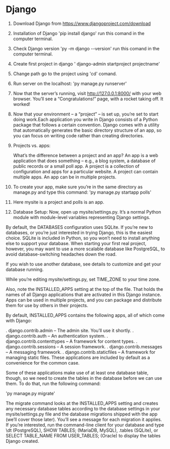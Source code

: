 # Django
1. Download Django from https://www.djangoproject.com/download
2. Installation of Django  'pip install django' run this comand in the computer terminal.
3. Check Django version 'py -m django --version' run this comand in the computer terminal.
4. Create first project in django  ' django-admin startproject projectname'
5. Change path go to the project using 'cd' comand.
6. Run server on the localhost: 'py manage.py runserver'
7. Now that the server’s running, visit http://127.0.0.1:8000/ with your web browser. You’ll see a “Congratulations!” page, with a rocket taking off. It worked!
8. Now that your environment – a “project” – is set up, you’re set to start doing work.Each application you write in Django consists of a Python package that follows a certain convention. Django comes with a utility that automatically generates the basic directory structure of an app, so you can focus on writing code rather than creating directories.
9. Projects vs. apps:

   What’s the difference between a project and an app? An app is a web application that does something – e.g., a blog system, a database of public records or a small poll app. A project is a collection of configuration and apps for a particular website. A project can contain multiple apps. An app can be in multiple projects. 
10. To create your app, make sure you’re in the same directory as manage.py and type this command: 'py manage.py startapp polls'
11. Here mysite is a project and polls is an app.
12. Database Setup:
     Now, open up mysite/settings.py. It’s a normal Python module with module-level variables representing Django settings.

By default, the DATABASES configuration uses SQLite. If you’re new to databases, or you’re just interested in trying Django, this is the easiest choice. SQLite is included in Python, so you won’t need to install anything else to support your database. When starting your first real project, however, you may want to use a more scalable database like PostgreSQL, to avoid database-switching headaches down the road.

If you wish to use another database, see details to customize and get your database running.

While you’re editing mysite/settings.py, set TIME_ZONE to your time zone.

Also, note the INSTALLED_APPS setting at the top of the file. That holds the names of all Django applications that are activated in this Django instance. Apps can be used in multiple projects, and you can package and distribute them for use by others in their projects.

By default, INSTALLED_APPS contains the following apps, all of which come with Django:

. django.contrib.admin – The admin site. You’ll use it shortly.
. django.contrib.auth – An authentication system.
. django.contrib.contenttypes – A framework for content types.
. django.contrib.sessions – A session framework.
. django.contrib.messages – A messaging framework.
. django.contrib.staticfiles – A framework for managing static files.
These applications are included by default as a convenience for the common case.

Some of these applications make use of at least one database table, though, so we need to create the tables in the database before we can use them. To do that, run the following command:

 'py manage.py migrate'

 The migrate command looks at the INSTALLED_APPS setting and creates any necessary database tables according to the database settings in your mysite/settings.py file and the database migrations shipped with the app (we’ll cover those later). You’ll see a message for each migration it applies. If you’re interested, run the command-line client for your database and type \dt (PostgreSQL), SHOW TABLES; (MariaDB, MySQL), .tables (SQLite), or SELECT TABLE_NAME FROM USER_TABLES; (Oracle) to display the tables Django created.